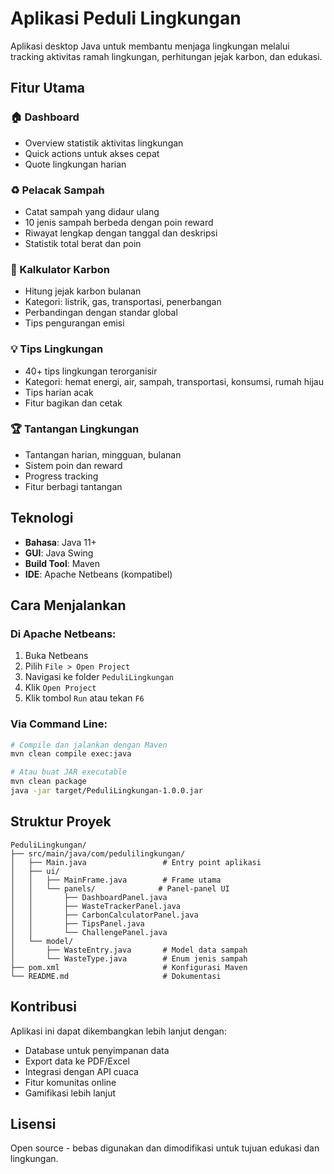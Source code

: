 # Aplikasi Peduli Lingkungan

Aplikasi desktop Java untuk membantu menjaga lingkungan melalui tracking aktivitas ramah lingkungan, perhitungan jejak karbon, dan edukasi.

## Fitur Utama

### 🏠 Dashboard
- Overview statistik aktivitas lingkungan
- Quick actions untuk akses cepat
- Quote lingkungan harian

### ♻️ Pelacak Sampah
- Catat sampah yang didaur ulang
- 10 jenis sampah berbeda dengan poin reward
- Riwayat lengkap dengan tanggal dan deskripsi
- Statistik total berat dan poin

### 🌱 Kalkulator Karbon
- Hitung jejak karbon bulanan
- Kategori: listrik, gas, transportasi, penerbangan
- Perbandingan dengan standar global
- Tips pengurangan emisi

### 💡 Tips Lingkungan
- 40+ tips lingkungan terorganisir
- Kategori: hemat energi, air, sampah, transportasi, konsumsi, rumah hijau
- Tips harian acak
- Fitur bagikan dan cetak

### 🏆 Tantangan Lingkungan
- Tantangan harian, mingguan, bulanan
- Sistem poin dan reward
- Progress tracking
- Fitur berbagi tantangan

## Teknologi

- **Bahasa**: Java 11+
- **GUI**: Java Swing
- **Build Tool**: Maven
- **IDE**: Apache Netbeans (kompatibel)

## Cara Menjalankan

### Di Apache Netbeans:
1. Buka Netbeans
2. Pilih `File > Open Project`
3. Navigasi ke folder `PeduliLingkungan`
4. Klik `Open Project`
5. Klik tombol `Run` atau tekan `F6`

### Via Command Line:
```bash
# Compile dan jalankan dengan Maven
mvn clean compile exec:java

# Atau buat JAR executable
mvn clean package
java -jar target/PeduliLingkungan-1.0.0.jar
```

## Struktur Proyek

```
PeduliLingkungan/
├── src/main/java/com/pedulilingkungan/
│   ├── Main.java                 # Entry point aplikasi
│   ├── ui/
│   │   ├── MainFrame.java        # Frame utama
│   │   └── panels/              # Panel-panel UI
│   │       ├── DashboardPanel.java
│   │       ├── WasteTrackerPanel.java
│   │       ├── CarbonCalculatorPanel.java
│   │       ├── TipsPanel.java
│   │       └── ChallengePanel.java
│   └── model/
│       ├── WasteEntry.java       # Model data sampah
│       └── WasteType.java        # Enum jenis sampah
├── pom.xml                       # Konfigurasi Maven
└── README.md                     # Dokumentasi
```

## Kontribusi

Aplikasi ini dapat dikembangkan lebih lanjut dengan:
- Database untuk penyimpanan data
- Export data ke PDF/Excel
- Integrasi dengan API cuaca
- Fitur komunitas online
- Gamifikasi lebih lanjut

## Lisensi

Open source - bebas digunakan dan dimodifikasi untuk tujuan edukasi dan lingkungan.
